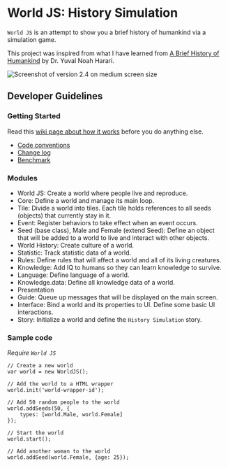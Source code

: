 World JS: History Simulation
========

`World JS` is an attempt to show you a brief history of humankind via a simulation game.

This project was inspired from what I have learned from [A Brief History of Humankind](https://www.coursera.org/course/humankind) by Dr. Yuval Noah Harari.

![Screenshot of version 2.4 on medium screen size](https://f.cloud.github.com/assets/4688035/1744790/b787836c-6423-11e3-8762-4b4f6f482324.PNG "Screenshot of version 2.4 on medium screen size")

## Developer Guidelines

### Getting Started
Read this [wiki page about how it works](https://github.com/anvoz/world-js/wiki) before you do anything else.

* [Code conventions](https://github.com/anvoz/world-js/wiki/Code-Conventions)
* [Change log](https://github.com/anvoz/world-js/wiki/Change-Log)
* [Benchmark](https://github.com/anvoz/world-js/wiki/Benchmark)

### Modules
* World JS: Create a world where people live and reproduce.
 * Core: Define a world and manage its main loop.
 * Tile: Divide a world into tiles. Each tile holds references to all seeds (objects) that currently stay in it.
 * Event: Register behaviors to take effect when an event occurs.
 * Seed (base class), Male and Female (extend Seed): Define an object that will be added to a world to live and interact with other objects.
* World History: Create culture of a world.
 * Statistic: Track statistic data of a world.
 * Rules: Define rules that will affect a world and all of its living creatures.
 * Knowledge: Add IQ to humans so they can learn knowledge to survive.
 * Language: Define language of a world.
 * Knowledge.data: Define all knowledge data of a world.
* Presentation
 * Guide: Queue up messages that will be displayed on the main screen.
 * Interface: Bind a world and its properties to UI. Define some basic UI interactions.
 * Story: Initialize a world and define the `History Simulation` story.

### Sample code

_Require `World JS`_
```
// Create a new world
var world = new WorldJS();

// Add the world to a HTML wrapper
world.init('world-wrapper-id');

// Add 50 random people to the world
world.addSeeds(50, {
    types: [world.Male, world.Female]
});

// Start the world
world.start();

// Add another woman to the world
world.addSeed(world.Female, {age: 25});
```